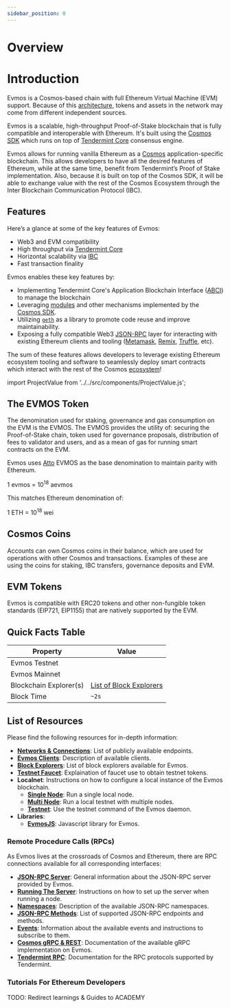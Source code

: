 ```yaml
---
sidebar_position: 0
---
```

# Overview

# Introduction

Evmos is a Cosmos-based chain with full Ethereum Virtual Machine (EVM) support. Because of this [architecture](./../protocol), tokens and assets in the network may come from different independent sources.

Evmos is a scalable, high-throughput Proof-of-Stake blockchain that is fully compatible and
interoperable with Ethereum. It's built using the [Cosmos SDK](https://github.com/cosmos/cosmos-sdk/) which runs on top of [Tendermint Core](https://github.com/tendermint/tendermint) consensus engine.

Evmos allows for running vanilla Ethereum as a [Cosmos](https://cosmos.network/)
application-specific blockchain. This allows developers to have all the desired features of
Ethereum, while at the same time, benefit from Tendermint’s Proof of Stake implementation. Also, because it is
built on top of the Cosmos SDK, it will be able to exchange value with the rest of the Cosmos
Ecosystem through the Inter Blockchain Communication Protocol (IBC).

## Features

Here’s a glance at some of the key features of Evmos:

* Web3 and EVM compatibility
* High throughput via [Tendermint Core](https://github.com/tendermint/tendermint)
* Horizontal scalability via [IBC](https://cosmos.network/ibc)
* Fast transaction finality

Evmos enables these key features by:

* Implementing Tendermint Core's Application Blockchain Interface ([ABCI](https://docs.tendermint.com/master/spec/abci/)) to manage the blockchain
* Leveraging [modules](https://docs.cosmos.network/main/building-modules/intro.html) and other mechanisms implemented by the [Cosmos SDK](https://docs.cosmos.network/).
* Utilizing [`geth`](https://github.com/ethereum/go-ethereum) as a library to promote code reuse and improve maintainability.
* Exposing a fully compatible Web3 [JSON-RPC](../../develop/build-a-dApp/clients/ethereum-JSON-RPC/JSON-RPC) layer for interacting with existing Ethereum clients and tooling ([Metamask](../connect-your-wallet/metamask), [Remix](academy.evmos.org), [Truffle](academy.evmos.org), etc).

The sum of these features allows developers to leverage existing Ethereum ecosystem tooling and
software to seamlessly deploy smart contracts which interact with the rest of the Cosmos
[ecosystem](https://cosmos.network/ecosystem)!

import ProjectValue from '../../src/components/ProjectValue.js';


## The EVMOS Token

The denomination used for staking, governance and gas consumption on the EVM is the EVMOS. The EVMOS provides the utility of: securing the Proof-of-Stake chain, token used for governance proposals, distribution of fees to validator and users, and as a mean of gas for running smart contracts on the EVM.

Evmos uses [Atto](https://en.wikipedia.org/wiki/Atto-) EVMOS as the base denomination to maintain parity with Ethereum.

1 evmos = 10<sup>18</sup> aevmos

This matches Ethereum denomination of:

1 ETH = 10<sup>18</sup> wei

## Cosmos Coins

Accounts can own Cosmos coins in their balance, which are used for operations with other Cosmos and transactions. Examples of these are using the coins for staking, IBC transfers, governance deposits and EVM.

## EVM Tokens

Evmos is compatible with ERC20 tokens and other non-fungible token standards (EIP721, EIP1155)
that are natively supported by the EVM.

## Quick Facts Table

| Property               | Value                                                      |
| ---------------------- | ---------------------------------------------------------- |
| Evmos Testnet          | <ProjectValue keyword="testnet_chain_id" />                |
| Evmos Mainnet          | <ProjectValue keyword="chain_id" />                        |
| Blockchain Explorer(s) | [List of Block Explorers](/develop/build-a-dApp/dev-tools/block-explorers) |
| Block Time             | `~2s`                                                      |



## List of Resources

Please find the following resources for in-depth information:

- **[Networks & Connections](/develop/networks)**: List of publicly available endpoints.
- **[Evmos Clients](/develop/build-a-dApp/clients/ethereum-JSON-RPC/clients)**: Description of available clients.
- **[Block Explorers](/develop/build-a-dApp/tools/block-explorers)**: List of block explorers available for Evmos.
- **[Testnet Faucet](/develop/testnet/faucet)**: Explaination of faucet use to obtain testnet tokens.
- **Localnet**: Instructions on how to configure a local instance of the Evmos blockchain.
  - **[Single Node](develop/build-a-dApp/run-a-node/single-node)**: Run a single local node.
  - **[Multi Node](develop/build-a-dApp/run-a-node/multi-nodes)**: Run a local testnet with multiple nodes.
  - **[Testnet](develop/build-a-dApp/run-a-node/testnet-commands)**: Use the testnet command of the Evmos daemon.
- **Libraries**:
  - **[EvmosJS](develop/build-a-dApp/tools/evmosjs)**: Javascript library for Evmos.

### Remote Procedure Calls (RPCs)

As Evmos lives at the crossroads of Cosmos and Ethereum, there are RPC connections available for all corresponding interfaces:

- **[JSON-RPC Server](develop/build-a-dApp/clients/ethereum-JSON-RPC/JSON-RPC)**: General information about the JSON-RPC server provided by Evmos.
- **[Running The Server](develop/build-a-dApp/clients/ethereum-JSON-RPC/running-the-server)**: Instructions on how to set up the server when running a node.
- **[Namespaces](develop/build-a-dApp/clients/ethereum-JSON-RPC/namespaces)**: Description of the available JSON-RPC namespaces.
- **[JSON-RPC Methods](develop/build-a-dApp/clients/ethereum-JSON-RPC/JSON-RPC-methods)**: List of supported JSON-RPC endpoints and methods.
- **[Events](develop/build-a-dApp/clients/ethereum-JSON-RPC/events)**: Information about the available events and instructions to subscribe to them.
- **[Cosmos gRPC & REST](https://api.evmos.org/)**: Documentation of the available gRPC implementation on Evmos.
- **[Tendermint RPC](https://docs.tendermint.com/v0.34/rpc/)**: Documentation for the RPC protocols supported by Tendermint.

### Tutorials For Ethereum Developers

TODO: Redirect learnings & Guides to ACADEMY
